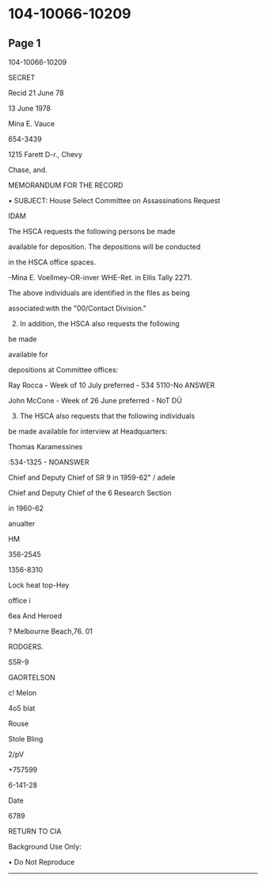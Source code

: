 # 104-10066-10209

## Page 1

104-10066-10209

SECRET

Recid 21 June 78

13 June 1978

Mina E. Vauce

654-3439

1215 Farett D-r., Chevy

Chase, and.

MEMORANDUM FOR THE RECORD

• SUBJECT: House Select Committee on Assassinations Request

IDAM

The HSCA requests the following persons be made

available for deposition. The depositions will be conducted

in the HSCA office spaces.

-Mina E. Voellmey-OR-inver WHE-Ret. in Ellis Tally 2271.

The above individuals are identified in the files as being

associated:with the "00/Contact Division."

2. In addition, the HSCA also requests the following

be made

available for

depositions at Committee offices:

Ray Rocca - Week of 10 July preferred - 534 5110-No ANSWER

John McCone - Week of 26 June preferred - NoT DÜ

3. The HSCA also requests that the following individuals

be made available for interview at Headquarters:

Thomas Karamessines

:534-1325 - NOANSWER

Chief and Deputy Chief of SR 9 in 1959-62" / adele

Chief and Deputy Chief of the 6 Research Section

in 1960-62

anualter

HM

356-2545

1356-8310

Lock heat top-Hey

office i

6ea And Heroed

? Melbourne Beach,76. 01

RODGERS.

S5R-9

GAORTELSON

c! Melon

4o5 blat

Rouse

Stole Bling

2/pV

+757599

6-141-28

Date

6789

RETURN TO CIA

Background Use Only:

• Do Not Reproduce

---

